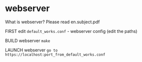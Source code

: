 # webserver

What is webserver? Please read en.subject.pdf

FIRST edit ``default_works.conf`` - webserver config (edit the paths)

BUILD webserver ``make``

LAUNCH webserver ``go to https://localhost:port_from_default_works.conf``

